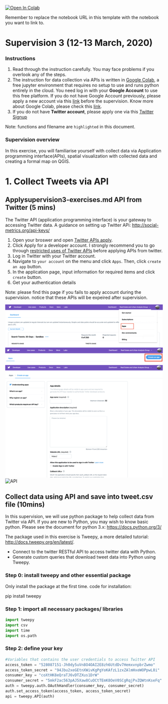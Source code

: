 [![Open In Colab](https://colab.research.google.com/assets/colab-badge.svg)](https://https://colab.research.google.com/github/hn303/CamLandEc-RM03/blob/master/supervision3-v3.ipynb)

Remember to replace the notebook URL in this template with the notebook you want to link to.
# Supervision 3 (12-13 March, 2020)



### Instructions
1. Read through the instruction carefully. You may face problems if you overlook any of the steps.
2. The instruction for data collection via APIs is written in [Google Colab](https://colab.research.google.com/notebooks/intro.ipynb#recent=true), a free jupyter environment that requires no setup to use and runs python entirely in the cloud. You need log in with your **Google Account** to use this free platform. If you do not have Google Account previously, please apply a new account via this [link](https://accounts.google.com/signup/v2/webcreateaccount?hl=en&continue=https%3A%2F%2Fmyaccount.google.com%2Fintro&flowName=GlifWebSignIn&flowEntry=SignUp) before the supervision. Know more about Google Colab, please check this [link](https://research.google.com/colaboratory/faq.html).
3. If you do not have **Twitter account**, please apply one via this [Twitter Signup](https://twitter.com/i/flow/signup)

Note: functions and filename are `highlighted` in this document.

### Supervision overview
In this exercise, you will familiarise yourself with collect data via Application programming interface(APIs), spatial visualization with collected data and creating a formal map on QGIS.

# 1. Collect Tweets via API

## Applysupervision3-exercises.md API from Twitter (5 mins)
The Twitter API (application programming interface) is your gateway to accessing Twitter data. 
A guidance on setting up Twitter APi: http://social-metrics.org/api-keys/

1. Open your broswer and open [Twitter APIs apply](https://developer.twitter.com/en/apply-for-access).
2. Click Apply for a developer account. I strongly recommend you to go through [restricted uses of Twitter APIs](https://developer.twitter.com/en/developer-terms/more-on-restricted-use-cases.html) before applying APIs from twitter.
3. Log in Twitter with your Twitter account.
4. Navigate to `your account` on the menu and click `Apps`. Then, click `create an app` button.
5. In the application page, input information for required items and click `create` button.
6. Get your authentication details

Note: please find this page if you fails to apply account during the supervision. notice that these APIs will be expeired after supervision.

![API](statics/Sup3_api1.png)
![API](statics/Sup3_api2.png)
![API](statics/Sup3_api3.png)
![API](statics/Sup3_api4.png)

## Collect data using API and save into tweet.csv file (10mins)
In this supervision, we will use python package to help collect data from Twitter via API.
If you are new to Python, you may wish to know basic python. Please see the document for python 3.x: https://docs.python.org/3/

The package used in this exercise is Tweepy, a more detailed tutorial: http://docs.tweepy.org/en/latest/.

- Connect to the twitter RESTful API to access twitter data with Python.
- Generate custom queries that download tweet data into Python using Tweepy.

### Step 0: install tweepy and other essential package
Only install the package at the first time. code for installation:

pip install tweepy

### Step 1: import all necessary packages/ libraries


```python
import tweepy
import csv
import time
import os.path
```

### Step 2: define your key


```python
#Variables that contains the user credentials to access Twitter API 
access_token = "528087151-Jh0dy5uVn8O4OAI2E8zh6UtdDv7HemxvnpbrZwmo"
access_token_secret = "94Jbu2xeGEtnXWivKgPgYoKAfzL1zxZAlmHxeWOPpwL8i"
consumer_key = "coXtHK8eQraTJ6vDTZXus1DrW"
consumer_secret = "5mkF2ac563pAJ5Xaw8CuOCtTEmK8OeV0SCgRqjPvZQWtnKseFq"
auth = tweepy.auth.OAuthHandler(consumer_key, consumer_secret)
auth.set_access_token(access_token, access_token_secret)
api = tweepy.API(auth)
```

